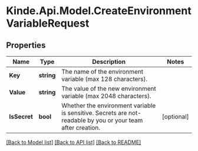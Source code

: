 # Kinde.Api.Model.CreateEnvironmentVariableRequest

## Properties

Name | Type | Description | Notes
------------ | ------------- | ------------- | -------------
**Key** | **string** | The name of the environment variable (max 128 characters). | 
**Value** | **string** | The value of the new environment variable (max 2048 characters). | 
**IsSecret** | **bool** | Whether the environment variable is sensitive. Secrets are not-readable by you or your team after creation. | [optional] 

[[Back to Model list]](../README.md#documentation-for-models) [[Back to API list]](../README.md#documentation-for-api-endpoints) [[Back to README]](../README.md)

